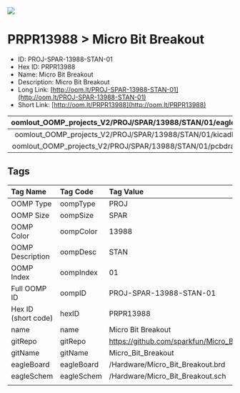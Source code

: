 


  
![][im]
# PRPR13988 > Micro Bit Breakout

- ID: PROJ-SPAR-13988-STAN-01
- Hex ID: PRPR13988
- Name: Micro Bit Breakout
- Description: Micro Bit Breakout
- Long Link: [http://oom.lt/PROJ-SPAR-13988-STAN-01](http://oom.lt/PROJ-SPAR-13988-STAN-01)
- Short Link: [http://oom.lt/PRPR13988](http://oom.lt/PRPR13988)
  

|oomlout_OOMP_projects_V2/PROJ/SPAR/13988/STAN/01/eagleImage.png|oomlout_OOMP_projects_V2/PROJ/SPAR/13988/STAN/01/eagleSchemImage.png|oomlout_OOMP_projects_V2/PROJ/SPAR/13988/STAN/01/kicadPcb3dFront.png|oomlout_OOMP_projects_V2/PROJ/SPAR/13988/STAN/01/kicadPcb3dBack.png|
| :---: | :---: | :---: | :---: |
|oomlout_OOMP_projects_V2/PROJ/SPAR/13988/STAN/01/kicadPcb3d.png|oomlout_OOMP_projects_V2/PROJ/SPAR/13988/STAN/01/bomBack.png|oomlout_OOMP_projects_V2/PROJ/SPAR/13988/STAN/01/bomFront.png|oomlout_OOMP_projects_V2/PROJ/SPAR/13988/STAN/01/pcbdraw.svg|
|oomlout_OOMP_projects_V2/PROJ/SPAR/13988/STAN/01/pcbdrawBack.svg||||

## Tags
  

|Tag Name|Tag Code|Tag Value|
| :--- | :--- | :--- |
|OOMP Type|oompType|PROJ|
|OOMP Size|oompSize|SPAR|
|OOMP Color|oompColor|13988|
|OOMP Description|oompDesc|STAN|
|OOMP Index|oompIndex|01|
|Full OOMP ID|oompID|PROJ-SPAR-13988-STAN-01|
|Hex ID (short code)|hexID|PRPR13988|
|name|name|Micro Bit Breakout|
|gitRepo|gitRepo|https://github.com/sparkfun/Micro_Bit_Breakout|
|gitName|gitName|Micro_Bit_Breakout|
|eagleBoard|eagleBoard|/Hardware/Micro_Bit_Breakout.brd|
|eagleSchem|eagleSchem|/Hardware/Micro_Bit_Breakout.sch|
||||



[im]: PROJ/SPAR/13988/STAN/01/kicadPcb3d_450.png
